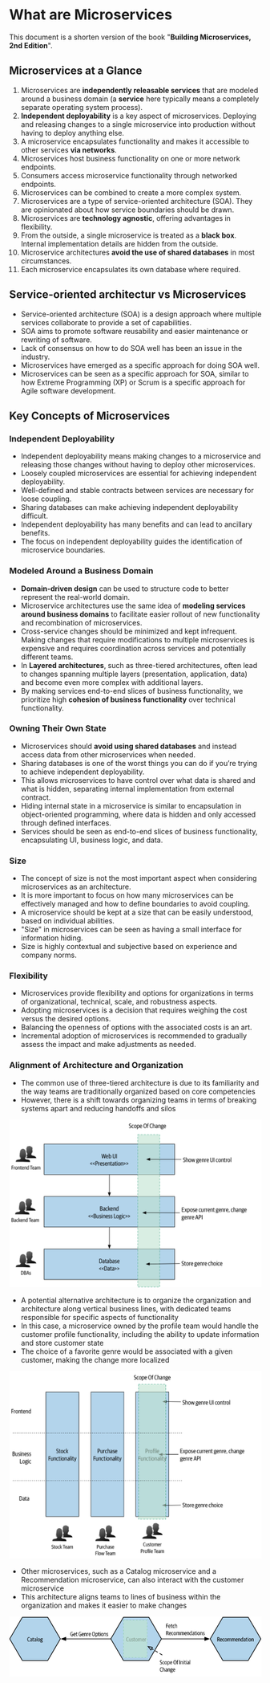 # What are Microservices

This document is a shorten version of the book "**Building Microservices, 2nd Edition**".

## Microservices at a Glance

1. Microservices are **independently releasable services** that are modeled around a business domain (a **service** here typically means a completely separate operating system process).
6. **Independent deployability** is a key aspect of microservices. Deploying and releasing changes to a single microservice into production without having to deploy anything else.
2. A microservice encapsulates functionality and makes it accessible to other services **via networks**.
9. Microservices host business functionality on one or more network endpoints.
10. Consumers access microservice functionality through networked endpoints.
3. Microservices can be combined to create a more complex system.
5. Microservices are a type of service-oriented architecture (SOA). They are opinionated about how service boundaries should be drawn.
7. Microservices are **technology agnostic**, offering advantages in flexibility.
8. From the outside, a single microservice is treated as a **black box**. Internal implementation details are hidden from the outside.
12. Microservice architectures **avoid the use of shared databases** in most circumstances.
13. Each microservice encapsulates its own database where required.


## Service-oriented architectur vs Microservices

- Service-oriented architecture (SOA) is a design approach where multiple services collaborate to provide a set of capabilities.
- SOA aims to promote software reusability and easier maintenance or rewriting of software.
- Lack of consensus on how to do SOA well has been an issue in the industry.
- Microservices have emerged as a specific approach for doing SOA well.
- Microservices can be seen as a specific approach for SOA, similar to how Extreme Programming (XP) or Scrum is a specific approach for Agile software development.


## Key Concepts of Microservices

### Independent Deployability

- Independent deployability means making changes to a microservice and releasing those changes without having to deploy other microservices.
- Loosely coupled microservices are essential for achieving independent deployability.
- Well-defined and stable contracts between services are necessary for loose coupling.
- Sharing databases can make achieving independent deployability difficult.
- Independent deployability has many benefits and can lead to ancillary benefits.
- The focus on independent deployability guides the identification of microservice boundaries.


### Modeled Around a Business Domain

- **Domain-driven design** can be used to structure code to better represent the real-world domain.
- Microservice architectures use the same idea of **modeling services around business domains** to facilitate easier rollout of new functionality and recombination of microservices.
- Cross-service changes should be minimized and kept infrequent. Making changes that require modifications to multiple microservices is expensive and requires coordination across services and potentially different teams.
- In **Layered architectures**, such as three-tiered architectures, often lead to changes spanning multiple layers (presentation, application, data) and become even more complex with additional layers.
- By making services end-to-end slices of business functionality, we prioritize high **cohesion of business functionality** over technical functionality.


### Owning Their Own State

- Microservices should **avoid using shared databases** and instead access data from other microservices when needed.
- Sharing databases is one of the worst things you can do if you’re trying to achieve independent deployability.
- This allows microservices to have control over what data is shared and what is hidden, separating internal implementation from external contract.
- Hiding internal state in a microservice is similar to encapsulation in object-oriented programming, where data is hidden and only accessed through defined interfaces.
- Services should be seen as end-to-end slices of business functionality, encapsulating UI, business logic, and data.


### Size

- The concept of size is not the most important aspect when considering microservices as an architecture.
- It is more important to focus on how many microservices can be effectively managed and how to define boundaries to avoid coupling.
- A microservice should be kept at a size that can be easily understood, based on individual abilities.
- "Size" in microservices can be seen as having a small interface for information hiding.
- Size is highly contextual and subjective based on experience and company norms.


### Flexibility

- Microservices provide flexibility and options for organizations in terms of organizational, technical, scale, and robustness aspects.
- Adopting microservices is a decision that requires weighing the cost versus the desired options.
- Balancing the openness of options with the associated costs is an art.
- Incremental adoption of microservices is recommended to gradually assess the impact and make adjustments as needed.


### Alignment of Architecture and Organization

- The common use of three-tiered architecture is due to its familiarity and the way teams are traditionally organized based on core competencies
- However, there is a shift towards organizing teams in terms of breaking systems apart and reducing handoffs and silos

![](images/three-layer-arch.png)

- A potential alternative architecture is to organize the organization and architecture along vertical business lines, with dedicated teams responsible for specific aspects of functionality
- In this case, a microservice owned by the profile team would handle the customer profile functionality, including the ability to update information and store customer state
- The choice of a favorite genre would be associated with a given customer, making the change more localized

![](images/microservices-arch.png)

- Other microservices, such as a Catalog microservice and a Recommendation microservice, can also interact with the customer microservice
- This architecture aligns teams to lines of business within the organization and makes it easier to make changes

![](images/services-comm.png)
